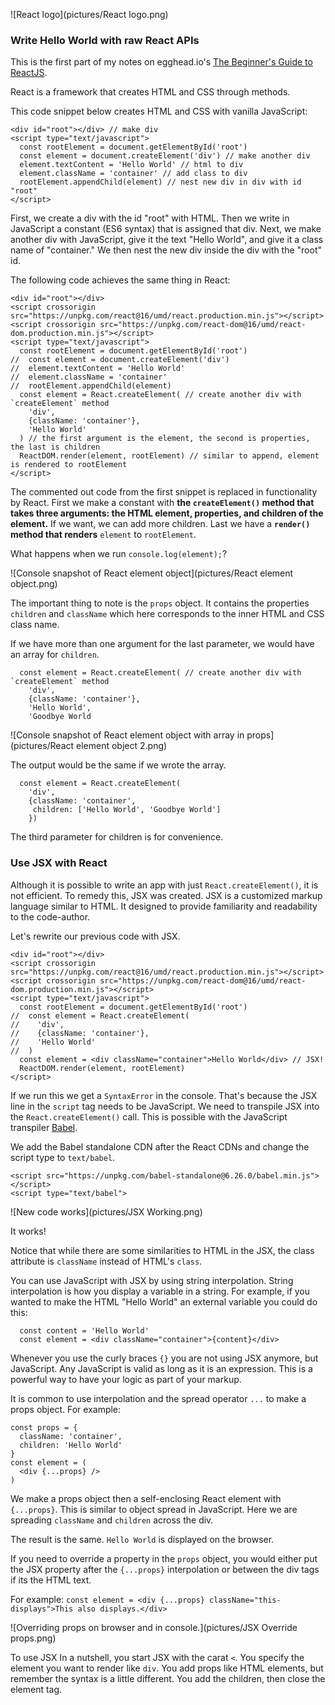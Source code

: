 ![React logo](pictures/React logo.png)

### Write Hello World with raw React APIs

This is the first part of my notes on egghead.io's [The Beginner's Guide to ReactJS](https://egghead.io/courses/the-beginner-s-guide-to-reactjs).

React is a framework that creates HTML and CSS through methods.

This code snippet below creates HTML and CSS with vanilla JavaScript:

```
<div id="root"></div> // make div
<script type="text/javascript">
  const rootElement = document.getElementById('root')
  const element = document.createElement('div') // make another div
  element.textContent = 'Hello World' // html to div
  element.className = 'container' // add class to div
  rootElement.appendChild(element) // nest new div in div with id "root"
</script>
```

First, we create a div with the id "root" with HTML. Then we write in JavaScript a constant (ES6 syntax) that is assigned that div. Next, we make another div with JavaScript, give it the text "Hello World", and give it a class name of "container." We then nest the new div inside the div with the "root" id.

The following code achieves the same thing in React:

```
<div id="root"></div>
<script crossorigin src="https://unpkg.com/react@16/umd/react.production.min.js"></script>
<script crossorigin src="https://unpkg.com/react-dom@16/umd/react-dom.production.min.js"></script>
<script type="text/javascript">
  const rootElement = document.getElementById('root')
//  const element = document.createElement('div')
//  element.textContent = 'Hello World'
//  element.className = 'container'
//  rootElement.appendChild(element)
  const element = React.createElement( // create another div with `createElement` method
    'div', 
    {className: 'container'},
    'Hello World'
  ) // the first argument is the element, the second is properties, the last is children
  ReactDOM.render(element, rootElement) // similar to append, element is rendered to rootElement
</script>
```

The commented out code from the first snippet is replaced in functionality by React. First we make a constant with **the `createElement()` method that takes three arguments: the HTML element, properties, and children of the element.** If we want, we can add more children. Last we have a **`render()` method that renders** `element` to `rootElement`.

What happens when we run `console.log(element);`?

![Console snapshot of React element object](pictures/React element object.png)

The important thing to note is the `props` object. It contains the properties `children` and `className` which here corresponds to the inner HTML and CSS class name.

If we have more than one argument for the last parameter, we would have an array for `children`.

```
  const element = React.createElement( // create another div with `createElement` method
    'div', 
    {className: 'container'},
    'Hello World',
    'Goodbye World
```

![Console snapshot of React element object with array in props](pictures/React element object 2.png)

The output would be the same if we wrote the array.

```
  const element = React.createElement(
    'div', 
    {className: 'container',
     children: ['Hello World', 'Goodbye World']
    })
```

The third parameter for children is for convenience.

### Use JSX with React

Although it is possible to write an app with just `React.createElement()`, it is not efficient. To remedy this, JSX was created. JSX is a customized markup language similar to HTML. It designed to provide familiarity and readability to the code-author. 

Let's rewrite our previous code with JSX.

```
<div id="root"></div>
<script crossorigin src="https://unpkg.com/react@16/umd/react.production.min.js"></script>
<script crossorigin src="https://unpkg.com/react-dom@16/umd/react-dom.production.min.js"></script>
<script type="text/javascript">
  const rootElement = document.getElementById('root')
//  const element = React.createElement(
//    'div', 
//    {className: 'container'},
//    'Hello World'
//  )
  const element = <div className="container">Hello World</div> // JSX!
  ReactDOM.render(element, rootElement)
</script>
```

If we run this we get a `SyntaxError` in the console. That's because the JSX line in the `script` tag needs to be JavaScript. We need to transpile JSX into the `React.createElement()` call. This is possible with the JavaScript transpiler [Babel](https://babeljs.io/).

We add the Babel standalone CDN after the React CDNs and change the script type to `text/babel`.

```
<script src="https://unpkg.com/babel-standalone@6.26.0/babel.min.js"></script>
<script type="text/babel">
```

![New code works](pictures/JSX Working.png)

It works!

Notice that while there are some similarities to HTML in the JSX, the class attribute is `className` instead of HTML's `class`.

You can use JavaScript with JSX by using string interpolation. String interpolation is how you display a variable in a string. For example, if you wanted to make the HTML "Hello World" an external variable you could do this:

```
  const content = 'Hello World'
  const element = <div className="container">{content}</div>
```

Whenever you use the curly braces `{}` you are not using JSX anymore, but JavaScript. Any JavaScript is valid as long as it is an expression. This is a powerful way to have your logic as part of your markup.

It is common to use interpolation and the spread operator `...` to make a props object. For example:

```
const props = {
  className: 'container',
  children: 'Hello World'
}
const element = (
  <div {...props} />
)
```
We make a props object then a self-enclosing React element with `{...props}`. This is similar to object spread in JavaScript. Here we are spreading `className` and `children` across the div.

The result is the same. `Hello World` is displayed on the browser.

If you need to override a property in the `props` object, you would either put the JSX property after the `{...props}` interpolation or between the div tags if its the HTML text.

For example: `const element = <div {...props} className="this-displays">This also displays.</div>`

![Overriding props on browser and in console.](pictures/JSX Override props.png)

To use JSX In a nutshell, you start JSX with the carat `<`. You specify the element you want to render like `div`. You add props like HTML elements, but remember the syntax is a little different. You add the children, then close the element tag.